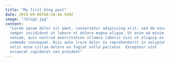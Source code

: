 ```yaml
---
title: "My first blog post"
date: 2019-09-06T08:28:44.549Z
image: "/blog1.jpg"
content:
  "Lorem ipsum dolor sit amet, consectetur adipiscing elit, sed do eiusmod
  tempor incididunt ut labore et dolore magna aliqua. Ut enim ad minim
  veniam, quis nostrud exercitation ullamco laboris nisi ut aliquip ex ea
  commodo consequat. Duis aute irure dolor in reprehenderit in voluptate
  velit esse cillum dolore eu fugiat nulla pariatur. Excepteur sint
  occaecat cupidatat non proident"
---
```

